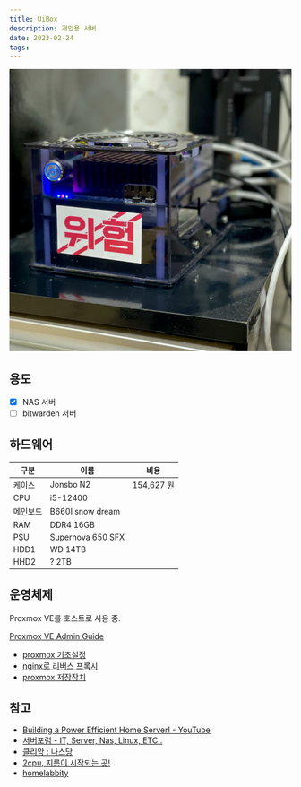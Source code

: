 ```yaml
---
title: UiBox
description: 개인용 서버
date: 2023-02-24
tags:
---
```


![](/assets/uibox.jpeg)

## 용도

- [x] NAS 서버
- [ ] bitwarden 서버

## 하드웨어

| 구분    | 이름             | 비용       |
| ------- | ---------------- | ---------- |
| 케이스  | Jonsbo N2        | 154,627 원 |
| CPU     | i5-12400         |            |
| 메인보드| B660I snow dream |            |
| RAM     | DDR4 16GB        |            |
| PSU     | Supernova 650 SFX|            |
| HDD1    | WD 14TB          |            |
| HHD2    | ? 2TB            |            |

## 운영체제

Proxmox VE를 호스트로 사용 중.

[Proxmox VE Admin Guide](https://pve.proxmox.com/pve-docs/pve-admin-guide.html)

- [proxmox 기초설정](/notes/proxmox-setup.md)
- [nginx로 리버스 프록시](/notes/nginx-reverse-proxy.md)
- [proxmox 저장장치](/notes/proxmox-storage.md)

## 참고

- [Building a Power Efficient Home Server! - YouTube](https://www.youtube.com/watch?v=MucGkPUMjNo&t=1s)
- [서버포럼 - IT, Server, Nas, Linux, ETC..](https://svrforum.com/)
- [클리앙 : 나스당](https://www.clien.net/service/board/cm_nas)
- [2cpu, 지름이 시작되는 곳!](https://www.2cpu.co.kr/)
- [homelabbity](https://www.reddit.com/r/homelab/)
